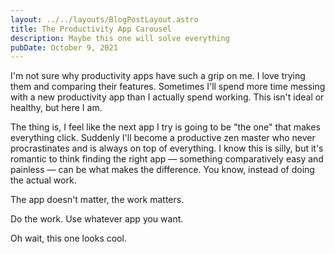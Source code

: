 ```yaml
---
layout: ../../layouts/BlogPostLayout.astro
title: The Productivity App Carousel
description: Maybe this one will solve everything
pubDate: October 9, 2021
---
```


I'm not sure why productivity apps have such a grip on me. I love trying them and comparing their features. Sometimes I'll spend more time messing with a new productivity app than I actually spend working. This isn't ideal or healthy, but here I am.

The thing is, I feel like the next app I try is going to be "the one" that makes everything click. Suddenly I'll become a productive zen master who never procrastinates and is always on top of everything. I know this is silly, but it's romantic to think finding the right app — something comparatively easy and painless — can be what makes the difference. You know, instead of doing the actual work.

The app doesn't matter, the work matters.

Do the work. Use whatever app you want.

Oh wait, this one looks cool.
